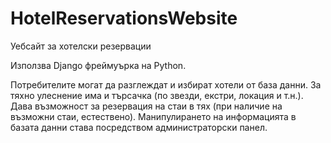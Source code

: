 HotelReservationsWebsite
========================

Уебсайт за хотелски резервации

Използва Django фреймуърка на Python.

Потребителите могат да разглеждат и избират хотели от база данни. За тяхно улеснение има и търсачка (по звезди, екстри, локация и т.н.).
Дава възможност за резервация на стаи в тях (при наличие на възможни стаи, естествено).
Манипулирането на информацията в базата данни става посредством администраторски панел.
